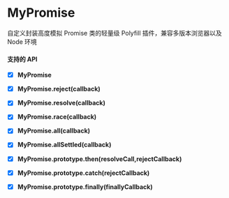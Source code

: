 # MyPromise

自定义封装高度模拟 Promise 类的轻量级 Polyfill 插件，兼容多版本浏览器以及 Node 环境

#### 支持的 API

- [x] **MyPromise**

- [x] **MyPromise.reject(callback)**

- [x] **MyPromise.resolve(callback)**

- [x] **MyPromise.race(callback)**

- [x] **MyPromise.all(callback)**

- [x] **MyPromise.allSettled(callback)**

- [x] **MyPromise.prototype.then(resolveCall,rejectCallback)**

- [x] **MyPromise.prototype.catch(rejectCallback)**

- [x] **MyPromise.prototype.finally(finallyCallback)**
